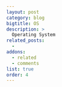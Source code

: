 ```yaml
---
layout: post
category: blog
bigtitle: OS
description: >
  Operating System
related_posts:
  -
addons:
  - related
  - comments
list: true
order: 4
---
```

